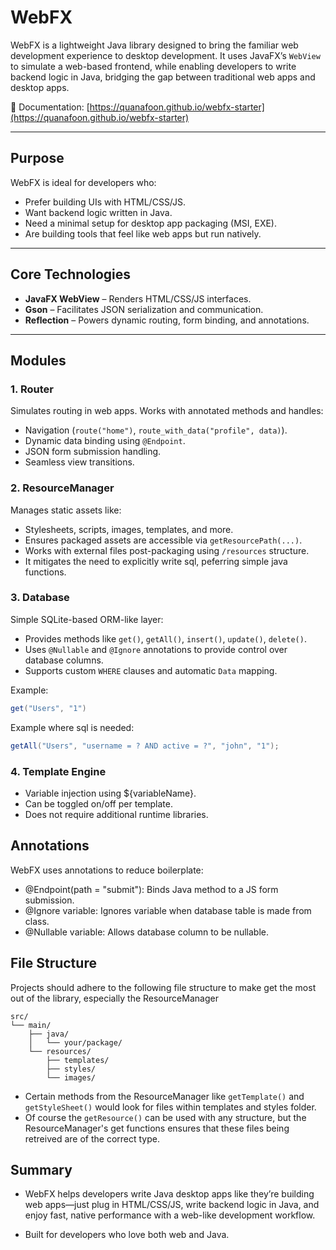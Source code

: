 # WebFX

WebFX is a lightweight Java library designed to bring the familiar web development experience to desktop development. It uses JavaFX’s `WebView` to simulate a web-based frontend, while enabling developers to write backend logic in Java, bridging the gap between traditional web apps and desktop apps.

📘 Documentation: [https://quanafoon.github.io/webfx-starter](https://quanafoon.github.io/webfx-starter)

---


## Purpose

WebFX is ideal for developers who:

- Prefer building UIs with HTML/CSS/JS.
- Want backend logic written in Java.
- Need a minimal setup for desktop app packaging (MSI, EXE).
- Are building tools that feel like web apps but run natively.

---

## Core Technologies

- **JavaFX WebView** – Renders HTML/CSS/JS interfaces.
- **Gson** – Facilitates JSON serialization and communication.
- **Reflection** – Powers dynamic routing, form binding, and annotations.

---

## Modules

### 1. **Router**
Simulates routing in web apps. Works with annotated methods and handles:

- Navigation (`route("home")`, `route_with_data("profile", data)`).
- Dynamic data binding using `@Endpoint`.
- JSON form submission handling.
- Seamless view transitions.


### 2. **ResourceManager**
Manages static assets like:

- Stylesheets, scripts, images, templates, and more.
- Ensures packaged assets are accessible via `getResourcePath(...)`.
- Works with external files post-packaging using `/resources` structure.
- It mitigates the need to explicitly write sql, peferring simple java functions.


### 3. **Database**
Simple SQLite-based ORM-like layer:

- Provides methods like `get()`, `getAll()`, `insert()`, `update()`, `delete()`.
- Uses `@Nullable` and `@Ignore` annotations to provide control over database columns.
- Supports custom `WHERE` clauses and automatic `Data` mapping.


Example:

```java
get("Users", "1")
```
Example where sql is needed:

```java
getAll("Users", "username = ? AND active = ?", "john", "1");
```


### 4. Template Engine

- Variable injection using ${variableName}.
- Can be toggled on/off per template.
- Does not require additional runtime libraries.


## Annotations
WebFX uses annotations to reduce boilerplate:

- @Endpoint(path = "submit"): Binds Java method to a JS form submission.
- @Ignore variable: Ignores variable when database table is made from class.
- @Nullable variable: Allows database column to be nullable.


## File Structure
Projects should adhere to the following file structure to make get the most out of the library, especially the ResourceManager

```
src/
└── main/
    ├── java/
    │   └── your/package/
    └── resources/
        ├── templates/
        ├── styles/
        └── images/
```
- Certain methods from the ResourceManager like `getTemplate()` and `getStyleSheet()` would look for files within templates and styles folder.
- Of course the `getResource()` can be used with any structure, but the ResourceManager's get functions ensures that these files being retreived are of the correct type.


## Summary
- WebFX helps developers write Java desktop apps like they’re building web apps—just plug in HTML/CSS/JS, write backend logic in Java, and enjoy fast, native performance with a web-like development workflow.

- Built for developers who love both web and Java.



